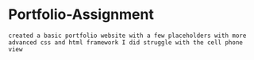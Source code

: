 # Portfolio-Assignment
    created a basic portfolio website with a few placeholders with more advanced css and html framework I did struggle with the cell phone view 